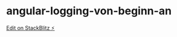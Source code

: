 # angular-logging-von-beginn-an

[Edit on StackBlitz ⚡️](https://stackblitz.com/edit/angular-logging-von-beginn-an)